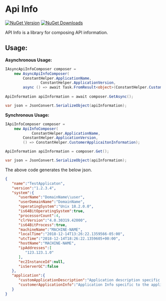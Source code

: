 # Api Info

[![NuGet Version](http://img.shields.io/nuget/v/Agero.Core.ApiInfo.svg?style=flat)](https://www.nuget.org/packages/Agero.Core.ApiInfo/) 
[![NuGet Downloads](http://img.shields.io/nuget/dt/Agero.Core.ApiInfo.svg?style=flat)](https://www.nuget.org/packages/Agero.Core.ApiInfo/)

API Info is a library for composing API information.

## Usage:

**Asynchronous Usage:**
```csharp
IAsyncApiInfoComposer composer = 
	new AsyncApiInfoComposer(
		ConstantHelper.ApplicationName,
                ConstantHelper.ApplicationVersion,
		async () => await Task.FromResult<object>(ConstantHelper.CustomerApplicaitonInformation));
		
ApiInformation apiInformation = await composer.GetAsync();

var json = JsonConvert.SerializeObject(apiInformation);
```

**Synchronous Usage:**
```csharp
IApiInfoComposer composer = 
	new ApiInfoComposer(
	        ConstantHelper.ApplicationName,
		ConstantHelper.ApplicationVersion, 
		() => ConstantHelper.CustomerApplicaitonInformation);

ApiInformation apiInformation = composer.Get();

var json = JsonConvert.SerializeObject(apiInformation);
```

The above code generates the below json.
```json
{  
   "name":"TestApplicaton",
   "version":"1.2.3.4",
   "system":{  
      "userName":"DomainName\\user",
      "userDomainName":"DomainName",
      "operatingSystem":"Unix 18.2.0.0",
      "is64BitOperatingSystem":true,
      "processorCount":4,
      "clrVersion":"4.0.30319.42000",
      "is64BitProcess":true,
      "machineName":"MACHINE-NAME",
      "localTime":"2018-12-14T13:26:22.1359566-05:00",
      "utcTime":"2018-12-14T18:26:22.1359605+00:00",
      "hostName":"MACHINE-NAME",
      "ipAddresses":[  
         "123.123.1.0"
      ],
      "ec2InstanceId":null,
      "isServerGC":false
   },
   "application":{  
      "customApplicationDescription":"Application description specific to the application",
      "customerApplicationInfo":"Application Info specific to the application"
   }
}
```
